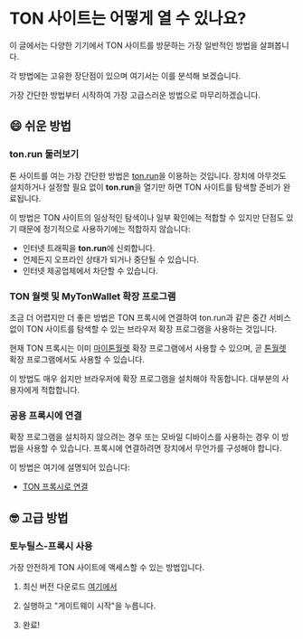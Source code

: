 # TON 사이트는 어떻게 열 수 있나요?

이 글에서는 다양한 기기에서 TON 사이트를 방문하는 가장 일반적인 방법을 살펴봅니다.

각 방법에는 고유한 장단점이 있으며 여기서는 이를 분석해 보겠습니다.

가장 간단한 방법부터 시작하여 가장 고급스러운 방법으로 마무리하겠습니다.

## 😄 쉬운 방법

### ton.run 둘러보기

톤 사이트를 여는 가장 간단한 방법은 [ton.run](https://ton.run)을 이용하는 것입니다. 장치에 아무것도 설치하거나 설정할 필요 없이 **ton.run**을 열기만 하면 TON 사이트를 탐색할 준비가 완료됩니다.

이 방법은 TON 사이트의 일상적인 탐색이나 일부 확인에는 적합할 수 있지만 단점도 있기 때문에 정기적으로 사용하기에는 적합하지 않습니다:

- 인터넷 트래픽을 **ton.run**에 신뢰합니다.
- 언제든지 오프라인 상태가 되거나 중단될 수 있습니다.
- 인터넷 제공업체에서 차단할 수 있습니다.

### TON 월렛 및 MyTonWallet 확장 프로그램

조금 더 어렵지만 더 좋은 방법은 TON 프록시에 연결하여 ton.run과 같은 중간 서비스 없이 TON 사이트를 탐색할 수 있는 브라우저 확장 프로그램을 사용하는 것입니다.

현재 TON 프록시는 이미 [마이톤월렛](https://mytonwallet.io/) 확장 프로그램에서 사용할 수 있으며, 곧 [톤월렛](https://chrome.google.com/webstore/detail/ton-wallet/nphplpgoakhhjchkkhmiggakijnkhfnd) 확장 프로그램에서도 사용할 수 있습니다.

이 방법도 매우 쉽지만 브라우저에 확장 프로그램을 설치해야 작동합니다. 대부분의 사용자에게 적합합니다.

### 공용 프록시에 연결

확장 프로그램을 설치하지 않으려는 경우 또는 모바일 디바이스를 사용하는 경우 이 방법을 사용할 수 있습니다. 프록시에 연결하려면 장치에서 무언가를 구성해야 합니다.

이 방법은 여기에 설명되어 있습니다:

- [TON 프록시로 연결](/참여하기/웹3/설정-프록시/)

## 🤓 고급 방법

### 토누틸스-프록시 사용

가장 안전하게 TON 사이트에 액세스할 수 있는 방법입니다.

1. 최신 버전 다운로드 [여기에서](https://github.com/xssnick/Tonutils-Proxy#download-precompiled-version)

2. 실행하고 "게이트웨이 시작"을 누릅니다.

3. 완료!
